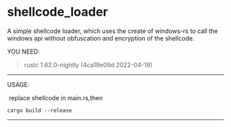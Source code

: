 # shellcode_loader

A simple shellcode loader, which uses the create of windows-rs to call the windows api without obfuscation and encryption of the shellcode.

YOU NEED:

> rustc 1.62.0-nightly (4ca19e09d 2022-04-19)



------

USAGE:

​	replace shellcode in main.rs,then

```
cargo build --release
```

------

